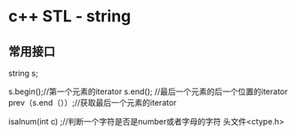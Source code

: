 # c++ STL - string

## 

## 常用接口

string s;

s.begin();//第一个元素的iterator
s.end(); //最后一个元素的后一个位置的iterator
prev（s.end（））;//获取最后一个元素的iterator


isalnum(int c) ;//判断一个字符是否是number或者字母的字符 头文件<ctype.h>




